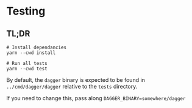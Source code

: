 # Testing

## TL;DR

```
# Install dependancies
yarn --cwd install

# Run all tests
yarn --cwd test
```

By default, the `dagger` binary is expected to be found in `../cmd/dagger/dagger` relative to the `tests` directory.

If you need to change this, pass along `DAGGER_BINARY=somewhere/dagger`
